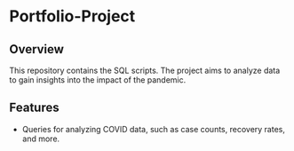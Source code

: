 # Portfolio-Project
## Overview

This repository contains the SQL scripts. The project aims to analyze data to gain insights into the impact of the pandemic.

## Features

- Queries for analyzing COVID data, such as case counts, recovery rates, and more.
